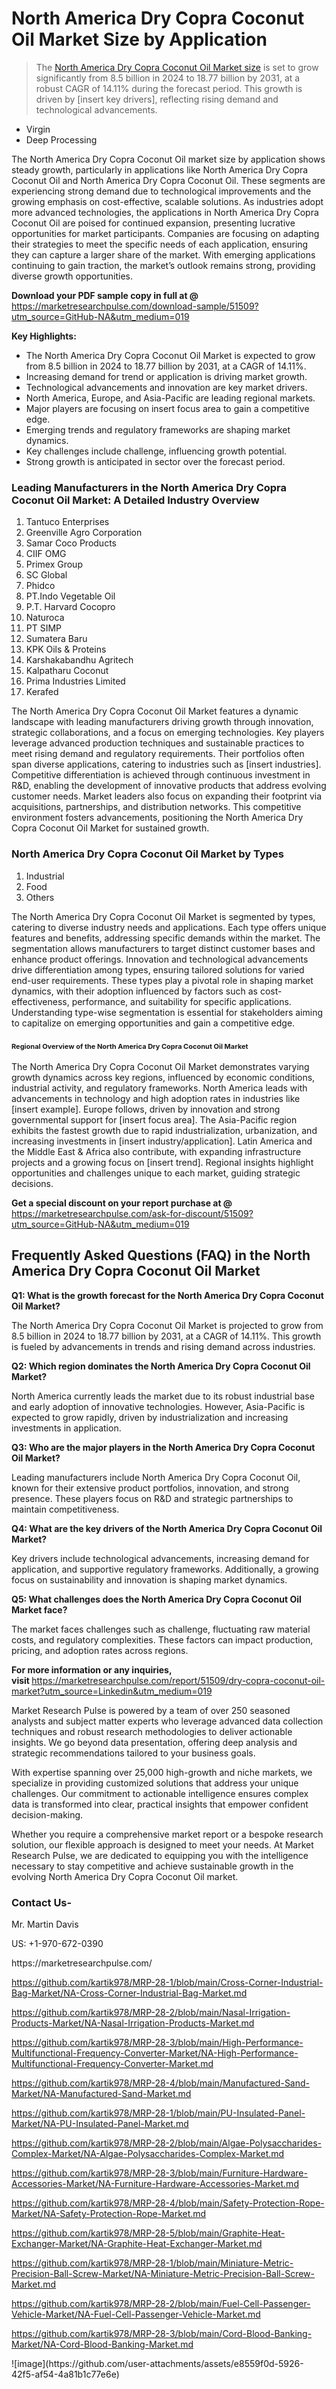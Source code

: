 <h1>North America Dry Copra Coconut Oil Market&nbsp;Size by Application</h1><blockquote><p>The <a href="https://marketresearchpulse.com/download-sample/51509?utm_source=GitHub-NA&amp;utm_medium=019">North America Dry Copra Coconut Oil Market size</a> is set to grow significantly from 8.5 billion in 2024 to 18.77 billion by 2031, at a robust CAGR of 14.11% during the forecast period. This growth is driven by [insert key drivers], reflecting rising demand and technological advancements.</p></blockquote><ul><li>Virgin<li> Deep Processing</li></ul><p>The North America Dry Copra Coconut Oil market size by application shows steady growth, particularly in applications like North America Dry Copra Coconut Oil and North America Dry Copra Coconut Oil. These segments are experiencing strong demand due to technological improvements and the growing emphasis on cost-effective, scalable solutions. As industries adopt more advanced technologies, the applications in North America Dry Copra Coconut Oil are poised for continued expansion, presenting lucrative opportunities for market participants. Companies are focusing on adapting their strategies to meet the specific needs of each application, ensuring they can capture a larger share of the market. With emerging applications continuing to gain traction, the market’s outlook remains strong, providing diverse growth opportunities.</p><p><strong>Download your PDF sample copy in full at @ </strong><a href="https://marketresearchpulse.com/download-sample/51509?utm_source=GitHub-NA&amp;utm_medium=019">https://marketresearchpulse.com/download-sample/51509?utm_source=GitHub-NA&amp;utm_medium=019</a></p><p><strong>Key Highlights: </strong></p><ul><li>The North America Dry Copra Coconut Oil Market is expected to grow from 8.5 billion in 2024 to 18.77 billion by 2031, at a CAGR of 14.11%.</li><li>Increasing demand for trend or application is driving market growth.</li><li>Technological advancements and innovation are key market drivers.</li><li>North America, Europe, and Asia-Pacific are leading regional markets.</li><li>Major players are focusing on insert focus area to gain a competitive edge.</li><li>Emerging trends and regulatory frameworks are shaping market dynamics.</li><li>Key challenges include challenge, influencing growth potential.</li><li>Strong growth is anticipated in sector over the forecast period.</li></ul><h3>Leading Manufacturers in the North America Dry Copra Coconut Oil Market: A Detailed Industry Overview</h3><ol><li>Tantuco Enterprises</li><li>Greenville Agro Corporation</li><li>Samar Coco Products</li><li>CIIF OMG</li><li>Primex Group</li><li>SC Global</li><li>Phidco</li><li>PT.Indo Vegetable Oil</li><li>P.T. Harvard Cocopro</li><li>Naturoca</li><li>PT SIMP</li><li>Sumatera Baru</li><li>KPK Oils & Proteins</li><li>Karshakabandhu Agritech</li><li>Kalpatharu Coconut</li><li>Prima Industries Limited</li><li>Kerafed</li></ol><div class="flex max-w-full flex-col flex-grow"><div class="min-h-8 text-message flex w-full flex-col items-end gap-2 whitespace-normal break-words [.text-message+&amp;]:mt-5" dir="auto" data-message-author-role="assistant" data-message-id="fd8432e4-4910-450d-b182-61b7bfb0a01f" data-message-model-slug="gpt-4o"><div class="flex w-full flex-col gap-1 empty:hidden first:pt-[3px]"><div class="markdown prose w-full break-words dark:prose-invert light"><p>The North America Dry Copra Coconut Oil Market features a dynamic landscape with leading manufacturers driving growth through innovation, strategic collaborations, and a focus on emerging technologies. Key players leverage advanced production techniques and sustainable practices to meet rising demand and regulatory requirements. Their portfolios often span diverse applications, catering to industries such as [insert industries]. Competitive differentiation is achieved through continuous investment in R&amp;D, enabling the development of innovative products that address evolving customer needs. Market leaders also focus on expanding their footprint via acquisitions, partnerships, and distribution networks. This competitive environment fosters advancements, positioning the North America Dry Copra Coconut Oil Market for sustained growth.</p></div></div></div></div><h3>North America Dry Copra Coconut Oil Market by Types</h3><ol><li>Industrial<li> Food<li> Others</li></ol><div class="flex max-w-full flex-col flex-grow"><div class="min-h-8 text-message flex w-full flex-col items-end gap-2 whitespace-normal break-words [.text-message+&amp;]:mt-5" dir="auto" data-message-author-role="assistant" data-message-id="084470be-0bb7-4664-bddf-5156b4f41249" data-message-model-slug="gpt-4o-mini"><div class="flex w-full flex-col gap-1 empty:hidden first:pt-[3px]"><div class="markdown prose w-full break-words dark:prose-invert light"><p>The North America Dry Copra Coconut Oil Market is segmented by types, catering to diverse industry needs and applications. Each type offers unique features and benefits, addressing specific demands within the market. The segmentation allows manufacturers to target distinct customer bases and enhance product offerings. Innovation and technological advancements drive differentiation among types, ensuring tailored solutions for varied end-user requirements. These types play a pivotal role in shaping market dynamics, with their adoption influenced by factors such as cost-effectiveness, performance, and suitability for specific applications. Understanding type-wise segmentation is essential for stakeholders aiming to capitalize on emerging opportunities and gain a competitive edge.</p></div></div></div></div><h3><span style="font-size: 11px;">Regional Overview of the North America Dry Copra Coconut Oil Market</span></h3><div class="flex max-w-full flex-col flex-grow"><div class="min-h-8 text-message flex w-full flex-col items-end gap-2 whitespace-normal break-words [.text-message+&amp;]:mt-5" dir="auto" data-message-author-role="assistant" data-message-id="e9038762-ce64-4e30-91c9-9bd413514231" data-message-model-slug="gpt-4o-mini"><div class="flex w-full flex-col gap-1 empty:hidden first:pt-[3px]"><div class="markdown prose w-full break-words dark:prose-invert light"><p>The North America Dry Copra Coconut Oil Market demonstrates varying growth dynamics across key regions, influenced by economic conditions, industrial activity, and regulatory frameworks. North America leads with advancements in technology and high adoption rates in industries like [insert example]. Europe follows, driven by innovation and strong governmental support for [insert focus area]. The Asia-Pacific region exhibits the fastest growth due to rapid industrialization, urbanization, and increasing investments in [insert industry/application]. Latin America and the Middle East &amp; Africa also contribute, with expanding infrastructure projects and a growing focus on [insert trend]. Regional insights highlight opportunities and challenges unique to each market, guiding strategic decisions.</p></div></div></div></div><p><strong>Get a special discount on your report purchase at @ </strong><a href="https://marketresearchpulse.com/ask-for-discount/51509?utm_source=GitHub-NA&amp;utm_medium=019">https://marketresearchpulse.com/ask-for-discount/51509?utm_source=GitHub-NA&amp;utm_medium=019</a></p><h2>Frequently Asked Questions (FAQ) in the North America Dry Copra Coconut Oil Market</h2><p><strong>Q1: What is the growth forecast for the North America Dry Copra Coconut Oil Market?</strong></p><p>The North America Dry Copra Coconut Oil Market is projected to grow from 8.5 billion in 2024 to 18.77 billion by 2031, at a CAGR of 14.11%. This growth is fueled by advancements in trends and rising demand across industries.</p><p><strong>Q2: Which region dominates the North America Dry Copra Coconut Oil Market?</strong></p><p>North America currently leads the market due to its robust industrial base and early adoption of innovative technologies. However, Asia-Pacific is expected to grow rapidly, driven by industrialization and increasing investments in application.</p><p><strong>Q3: Who are the major players in the North America Dry Copra Coconut Oil Market?</strong></p><p>Leading manufacturers include North America Dry Copra Coconut Oil, known for their extensive product portfolios, innovation, and strong presence. These players focus on R&amp;D and strategic partnerships to maintain competitiveness.</p><p><strong>Q4: What are the key drivers of the North America Dry Copra Coconut Oil Market?</strong></p><p>Key drivers include technological advancements, increasing demand for application, and supportive regulatory frameworks. Additionally, a growing focus on sustainability and innovation is shaping market dynamics.</p><p><strong>Q5: What challenges does the North America Dry Copra Coconut Oil Market face?</strong></p><p>The market faces challenges such as challenge, fluctuating raw material costs, and regulatory complexities. These factors can impact production, pricing, and adoption rates across regions.</p><p><strong>For more information or any inquiries, visit&nbsp;</strong><a href="https://marketresearchpulse.com/report/51509/dry-copra-coconut-oil-market?utm_source=Linkedin&utm_medium=019">https://marketresearchpulse.com/report/51509/dry-copra-coconut-oil-market?utm_source=Linkedin&utm_medium=019</a></p><p>Market Research Pulse is powered by a team of over 250 seasoned analysts and subject matter experts who leverage advanced data collection techniques and robust research methodologies to deliver actionable insights. We go beyond data presentation, offering deep analysis and strategic recommendations tailored to your business goals.</p><p>With expertise spanning over 25,000 high-growth and niche markets, we specialize in providing customized solutions that address your unique challenges. Our commitment to actionable intelligence ensures complex data is transformed into clear, practical insights that empower confident decision-making.</p><p>Whether you require a comprehensive market report or a bespoke research solution, our flexible approach is designed to meet your needs. At Market Research Pulse, we are dedicated to equipping you with the intelligence necessary to stay competitive and achieve sustainable growth in the evolving North America Dry Copra Coconut Oil market.</p><h3><strong>Contact Us-</strong></h3><p>Mr. Martin Davis</p><p>US: +1-970-672-0390</p><p>https://marketresearchpulse.com/</p><p><a href="https://github.com/kartik978/MRP-28-1/blob/main/Cross-Corner-Industrial-Bag-Market/NA-Cross-Corner-Industrial-Bag-Market.md">https://github.com/kartik978/MRP-28-1/blob/main/Cross-Corner-Industrial-Bag-Market/NA-Cross-Corner-Industrial-Bag-Market.md</a></p><p><a href="https://github.com/kartik978/MRP-28-2/blob/main/Nasal-Irrigation-Products-Market/NA-Nasal-Irrigation-Products-Market.md">https://github.com/kartik978/MRP-28-2/blob/main/Nasal-Irrigation-Products-Market/NA-Nasal-Irrigation-Products-Market.md</a></p><p><a href="https://github.com/kartik978/MRP-28-3/blob/main/High-Performance-Multifunctional-Frequency-Converter-Market/NA-High-Performance-Multifunctional-Frequency-Converter-Market.md">https://github.com/kartik978/MRP-28-3/blob/main/High-Performance-Multifunctional-Frequency-Converter-Market/NA-High-Performance-Multifunctional-Frequency-Converter-Market.md</a></p><p><a href="https://github.com/kartik978/MRP-28-4/blob/main/Manufactured-Sand-Market/NA-Manufactured-Sand-Market.md">https://github.com/kartik978/MRP-28-4/blob/main/Manufactured-Sand-Market/NA-Manufactured-Sand-Market.md</a></p><p><a href="https://github.com/kartik978/MRP-28-1/blob/main/PU-Insulated-Panel-Market/NA-PU-Insulated-Panel-Market.md">https://github.com/kartik978/MRP-28-1/blob/main/PU-Insulated-Panel-Market/NA-PU-Insulated-Panel-Market.md</a></p><p><a href="https://github.com/kartik978/MRP-28-2/blob/main/Algae-Polysaccharides-Complex-Market/NA-Algae-Polysaccharides-Complex-Market.md">https://github.com/kartik978/MRP-28-2/blob/main/Algae-Polysaccharides-Complex-Market/NA-Algae-Polysaccharides-Complex-Market.md</a></p><p><a href="https://github.com/kartik978/MRP-28-3/blob/main/Furniture-Hardware-Accessories-Market/NA-Furniture-Hardware-Accessories-Market.md">https://github.com/kartik978/MRP-28-3/blob/main/Furniture-Hardware-Accessories-Market/NA-Furniture-Hardware-Accessories-Market.md</a></p><p><a href="https://github.com/kartik978/MRP-28-4/blob/main/Safety-Protection-Rope-Market/NA-Safety-Protection-Rope-Market.md">https://github.com/kartik978/MRP-28-4/blob/main/Safety-Protection-Rope-Market/NA-Safety-Protection-Rope-Market.md</a></p><p><a href="https://github.com/kartik978/MRP-28-5/blob/main/Graphite-Heat-Exchanger-Market/NA-Graphite-Heat-Exchanger-Market.md">https://github.com/kartik978/MRP-28-5/blob/main/Graphite-Heat-Exchanger-Market/NA-Graphite-Heat-Exchanger-Market.md</a></p><p><a href="https://github.com/kartik978/MRP-28-1/blob/main/Miniature-Metric-Precision-Ball-Screw-Market/NA-Miniature-Metric-Precision-Ball-Screw-Market.md">https://github.com/kartik978/MRP-28-1/blob/main/Miniature-Metric-Precision-Ball-Screw-Market/NA-Miniature-Metric-Precision-Ball-Screw-Market.md</a></p><p><a href="https://github.com/kartik978/MRP-28-2/blob/main/Fuel-Cell-Passenger-Vehicle-Market/NA-Fuel-Cell-Passenger-Vehicle-Market.md">https://github.com/kartik978/MRP-28-2/blob/main/Fuel-Cell-Passenger-Vehicle-Market/NA-Fuel-Cell-Passenger-Vehicle-Market.md</a></p><p><a href="https://github.com/kartik978/MRP-28-3/blob/main/Cord-Blood-Banking-Market/NA-Cord-Blood-Banking-Market.md">https://github.com/kartik978/MRP-28-3/blob/main/Cord-Blood-Banking-Market/NA-Cord-Blood-Banking-Market.md</a></p>
![image](https://github.com/user-attachments/assets/e8559f0d-5926-42f5-af54-4a81b1c77e6e)
